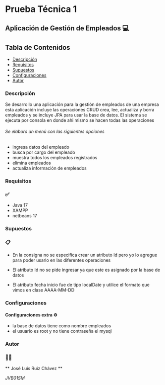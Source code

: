 # Prueba Técnica 1  

## Aplicación de Gestión de Empleados 💻
## Tabla de Contenidos
- [Descripción](#Descripción)
- [Requisitos ](#Requisitos )
- [Supuestos](#Supuestos )
- [Configuraciones](#Configuraciones )
- [Autor](#Autor )

### Descripción
Se desarrollo una aplicación para la gestión de empleados de una empresa esta aplicación incluye las operaciones CRUD crea, lee, actualiza y borra empleados y se incluye JPA para usar la base de datos.
El sistema se ejecuta por consola en donde ahi mismo se hacen todas las operaciones 

###### Se elaboro un menú con las siguientes opciones 
- ingresa datos del empleado
- busca por cargo del empleado
- muestra todos los empleados registrados
- elimina empleados
- actualiza información de empleados




### Requisitos
### ✅

- Java 17 
- XAMPP
- netbeans 17

### Supuestos 
### 📋

- En la consigna no se especifica crear un atributo Id pero yo lo agregue para poder usarlo en las diferentes operaciones

- El atributo Id no se pide ingresar ya que este es asignado por la base de datos

- El atributo fecha inicio fue de tipo localDate y utilice el formato que vimos en clase AAAA-MM-DD 


### Configuraciones 
#### Configuraciones extra ⚙️

- la base de datos tiene como nombre empleados
- el usuario es root y no tiene contraseña el mysql

### Autor 
### 👨‍💻
** José Luis Ruiz Chávez **

*JVB01SM*

